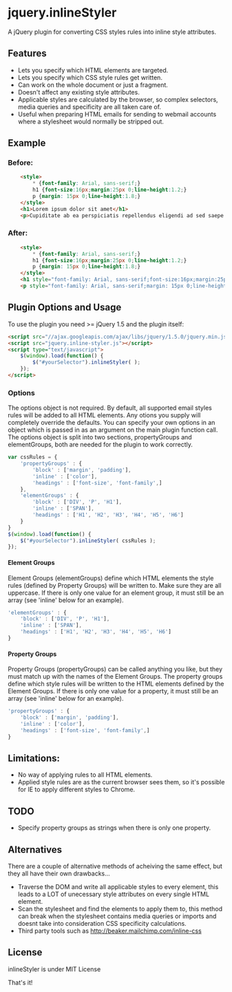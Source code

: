 jquery.inlineStyler
===================

A jQuery plugin for converting CSS styles rules into inline style attributes.

## Features
- Lets you specify which HTML elements are targeted.
- Lets you specify which CSS style rules get written.
- Can work on the whole document or just a fragment.
- Doesn't affect any existing style attributes.
- Applicable styles are calculated by the browser, so complex selectors, media queries and specificity are all taken care of.
- Useful when preparing HTML emails for sending to webmail accounts where a stylesheet would normally be stripped out.

## Example
### Before:
```html
	<style>
		* {font-family: Arial, sans-serif;}
		h1 {font-size:16px;margin:25px 0;line-height:1.2;}
		p {margin: 15px 0;line-height:1.8;}
	</style>
	<h1>Lorem ipsum dolor sit amet</h1>
	<p>Cupiditate ab ea perspiciatis repellendus eligendi ad sed saepe modi!</p>
```
### After:
```html
	<style>
		* {font-family: Arial, sans-serif;}
		h1 {font-size:16px;margin:25px 0;line-height:1.2;}
		p {margin: 15px 0;line-height:1.8;}
	</style>
	<h1 style="font-family: Arial, sans-serif;font-size:16px;margin:25px 0;line-height:1.2;">Lorem ipsum dolor sit amet</h1>
	<p style="font-family: Arial, sans-serif;margin: 15px 0;line-height:1.8;">Cupiditate ab ea perspiciatis repellendus eligendi ad sed saepe modi!</p>
```

## Plugin Options and Usage
To use the plugin you need >= jQuery 1.5 and the plugin itself:
```html
<script src="//ajax.googleapis.com/ajax/libs/jquery/1.5.0/jquery.min.js"></script>
<script src="jquery.inline-styler.js"></script>
<script type="text/javascript">
	$(window).load(function() {
		$("#yourSelector").inlineStyler( );
	});
</script>
```

### Options
The options object is not required. By default, all supported email styles rules will be added to all HTML elements. Any otions you supply will completely override the defaults.
You can specify your own options in an object which is passed in as an argument on the main plugin function call.
The options object is split into two sections, propertyGroups and elementGroups, both are needed for the plugin to work correctly.

```javascript
var cssRules = {
	'propertyGroups' : {
		'block' : ['margin', 'padding'],
		'inline' : ['color'],
		'headings' : ['font-size', 'font-family',]
	},
	'elementGroups' : {
		'block' : ['DIV', 'P', 'H1'], 
		'inline' : ['SPAN'], 
		'headings' : ['H1', 'H2', 'H3', 'H4', 'H5', 'H6']
	}
}
$(window).load(function() {
	$("#yourSelector").inlineStyler( cssRules );
});
```


#### Element Groups
Element Groups (elementGroups) define which HTML elements the style rules (defined by Property Groups) will be written to. Make sure they are all uppercase.
If there is only one value for an element group, it must still be an array (see 'inline' below for an example).
```javascript
'elementGroups' : {
	'block' : ['DIV', 'P', 'H1'], 
	'inline' : ['SPAN'], 
	'headings' : ['H1', 'H2', 'H3', 'H4', 'H5', 'H6']
}
```

#### Property Groups
Property Groups (propertyGroups) can be called anything you like, but they must match up with the names of the Element Groups.
The property groups define which style rules will be written to the HTML elements defined by the Element Groups.
If there is only one value for a property, it must still be an array (see 'inline' below for an example).
```javascript
'propertyGroups' : {
	'block' : ['margin', 'padding'],
	'inline' : ['color'],
	'headings' : ['font-size', 'font-family',]
}
```

## Limitations:
- No way of applying rules to all HTML elements.
- Applied style rules are as the current browser sees them, so it's possible for IE to apply different styles to Chrome.

## TODO
- Specify property groups as strings when there is only one property.

## Alternatives
There are a couple of alternative methods of acheiving the same effect, but they all have their own drawbacks...
- Traverse the DOM and write all applicable styles to every element, this leads to a LOT of unecessary style attributes on every single HTML element.
- Scan the stylesheet and find the elements to apply them to, this method can break when the stylesheet contains media queries or imports and doesnt take into consideration CSS specificity calculations.
- Third party tools such as http://beaker.mailchimp.com/inline-css

## License
inlineStyler is under MIT License

That's it!

